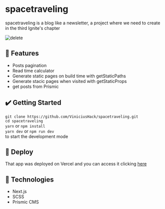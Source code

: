 # spacetraveling
spacetraveling is a blog like a newsletter, a project where we need to create in the third Ignite's chapter


![delete](https://user-images.githubusercontent.com/60555584/161459419-d18993a3-f234-4734-9d87-714d473091f0.gif)


## 🔨 Features
- Posts pagination
- Read time calculator
- Generate static pages on build time with getStaticPaths
- Generate stacic pages when visited with getStaticProps
- get posts from Prismic 

## ✔️ Getting Started
`git clone https://github.com/ViniciusHack/spacetraveling.git`<br>
`cd spacetraveling`<br>
`yarn` or `npm install`<br>
`yarn dev` or `npm run dev`<br>
to start the development mode

## 🚀 Deploy
That app was deployed on Vercel and you can access it clicking <a href="https://spacetraveling-one.vercel.app">here</a>

## 🔧 Technologies
- Next.js
- SCSS
- Prismic CMS

